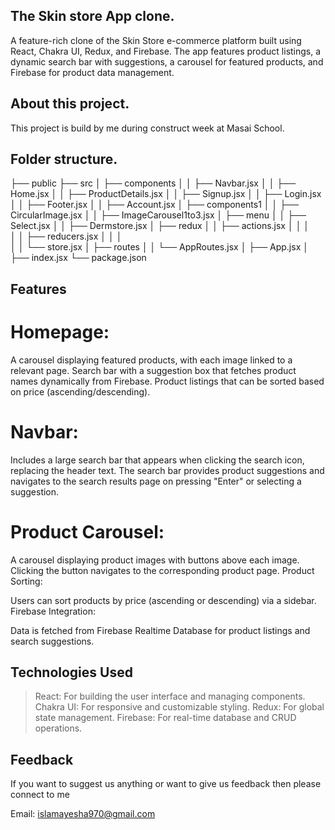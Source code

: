 ## The Skin store App clone.

A feature-rich clone of the Skin Store e-commerce platform built using React, Chakra UI, Redux, and Firebase. The app features product listings, a dynamic search bar with suggestions, a carousel for featured products, and Firebase for product data management.

## About this project.

This project is build by me during construct week at Masai School.

## Folder structure.

├── public
├── src
│ ├── components
│ │ ├── Navbar.jsx
│ │ ├── Home.jsx
│ │ ├── ProductDetails.jsx
│ │ ├── Signup.jsx
│ │ ├── Login.jsx
│ │ ├── Footer.jsx
│ │ ├── Account.jsx
│ ├── components1
│ │ ├── CircularImage.jsx
│ │ ├── ImageCarousel1to3.jsx
│ ├── menu
│ │ ├── Select.jsx
│ │ ├── Dermstore.jsx
│ ├── redux
│ │ ├── actions.jsx
│ │ │  
│ │ ├── reducers.jsx
│ │ │  
│ │ └── store.jsx
│ ├── routes
│ │ └── AppRoutes.jsx
│ ├── App.jsx
│ ├── index.jsx
└── package.json

## Features

# Homepage:

A carousel displaying featured products, with each image linked to a relevant page.
Search bar with a suggestion box that fetches product names dynamically from Firebase.
Product listings that can be sorted based on price (ascending/descending).

# Navbar:

Includes a large search bar that appears when clicking the search icon, replacing the header text.
The search bar provides product suggestions and navigates to the search results page on pressing "Enter" or selecting a suggestion.

# Product Carousel:

A carousel displaying product images with buttons above each image.
Clicking the button navigates to the corresponding product page.
Product Sorting:

Users can sort products by price (ascending or descending) via a sidebar.
Firebase Integration:

Data is fetched from Firebase Realtime Database for product listings and search suggestions.

## Technologies Used

> React: For building the user interface and managing components.
> Chakra UI: For responsive and customizable styling.
> Redux: For global state management.
> Firebase: For real-time database and CRUD operations.

## Feedback

If you want to suggest us anything or want to give us feedback then please connect to me

Email: islamayesha970@gmail.com
